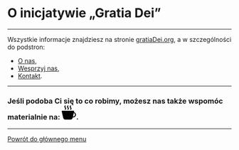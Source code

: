 # O inicjatywie „Gratia Dei”
---
Wszystkie informacje znajdziesz na stronie [gratiaDei.org](https://pl.gratiadei.org), a w szczególności do podstron:
- [O nas](https://pl.gratiadei.org#o-nas),
- [Wesprzyj nas](https://pl.gratiadei.org#wesprzyj-nas),
- [Kontakt](https://pl.gratiadei.org#kontakt).

---
### Jeśli podoba Ci się to co robimy, możesz nas także wspomóc materialnie na: [<img class="svg-image" src="/any/svg/cup-hot-fill.svg" />](https://BuyCoffee.to/gratia-dei).
---

[Powrót do głównego menu](index.md)
